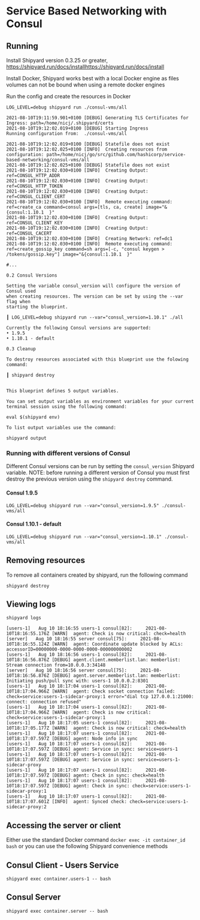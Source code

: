 # Service Based Networking with Consul

## Running

Install Shipyard version 0.3.25 or greater, https://shipyard.run/docs/installhttps://shipyard.run/docs/install  

Install Docker, Shipyard works best with a local Docker engine as files volumes can not be bound when using a remote docker engines  

Run the config and create the resources in Docker

```shell
LOG_LEVEL=debug shipyard run ./consul-vms/all
```

```shell
2021-08-10T19:11:59.901+0100 [DEBUG] Generating TLS Certificates for Ingress: path=/home/nicj/.shipyard/certs
2021-08-10T19:12:02.019+0100 [DEBUG] Starting Ingress
Running configuration from:  ./consul-vms/all

2021-08-10T19:12:02.019+0100 [DEBUG] Statefile does not exist
2021-08-10T19:12:02.025+0100 [INFO]  Creating resources from configuration: path=/home/nicj/go/src/github.com/hashicorp/service-based-networking/consul-vms/all
2021-08-10T19:12:02.025+0100 [DEBUG] Statefile does not exist
2021-08-10T19:12:02.030+0100 [INFO]  Creating Output: ref=CONSUL_HTTP_ADDR
2021-08-10T19:12:02.030+0100 [INFO]  Creating Output: ref=CONSUL_HTTP_TOKEN
2021-08-10T19:12:02.030+0100 [INFO]  Creating Output: ref=CONSUL_CLIENT_CERT
2021-08-10T19:12:02.030+0100 [INFO]  Remote executing command: ref=create_ca command=consul args=[tls, ca, create] image="&{consul:1.10.1  }"
2021-08-10T19:12:02.030+0100 [INFO]  Creating Output: ref=CONSUL_CLIENT_KEY
2021-08-10T19:12:02.030+0100 [INFO]  Creating Output: ref=CONSUL_CACERT
2021-08-10T19:12:02.030+0100 [INFO]  Creating Network: ref=dc1
2021-08-10T19:12:02.030+0100 [INFO]  Remote executing command: ref=create_gossip_key command=sh args=[-c, "consul keygen > /tokens/gossip.key"] image="&{consul:1.10.1  }"

#...

0.2 Consul Versions

Setting the variable consul_version will configure the version of Consul used
when creating resources. The version can be set by using the --var flag when
starting the blueprint.

┃ LOG_LEVEL=debug shipyard run --var="consul_version=1.10.1" ./all

Currently the following Consul versions are supported:
• 1.9.5 
• 1.10.1 - default

0.3 Cleanup

To destroy resources associated with this blueprint use the folowing command:

┃ shipyard destroy


This blueprint defines 5 output variables.

You can set output variables as environment variables for your current terminal session using the following command:

eval $(shipyard env)

To list output variables use the command:

shipyard output
```

### Running with different versions of Consul

Different Consul versions can be run by setting the `consul_version` Shipyard variable. NOTE: before
running a different version of Consul you must first destroy the previous version using the `shipyard destroy` command.

#### Consul 1.9.5

```
LOG_LEVEL=debug shipyard run --var="consul_version=1.9.5" ./consul-vms/all
```

#### Consul 1.10.1 - default

```
LOG_LEVEL=debug shipyard run --var="consul_version=1.10.1" ./consul-vms/all
```

## Removing resources

To remove all containers created by shipyard, run the following command

```
shipyard destroy
```

## Viewing logs

```
shipyard logs
```

```
[users-1]   Aug 10 18:16:55 users-1 consul[82]:     2021-08-10T18:16:55.176Z [WARN]  agent: Check is now critical: check=health
[server]   Aug 10 18:16:55 server consul[75]:     2021-08-10T18:16:55.124Z [WARN]  agent: Coordinate update blocked by ACLs: accessorID=00000000-0000-0000-0000-000000000002
[users-1]   Aug 10 18:16:56 users-1 consul[82]:     2021-08-10T18:16:56.876Z [DEBUG] agent.client.memberlist.lan: memberlist: Stream connection from=10.0.0.3:34148
[server]   Aug 10 18:16:56 server consul[75]:     2021-08-10T18:16:56.876Z [DEBUG] agent.server.memberlist.lan: memberlist: Initiating push/pull sync with: users-1 10.0.0.2:8301
[users-1]   Aug 10 18:17:04 users-1 consul[82]:     2021-08-10T18:17:04.966Z [WARN]  agent: Check socket connection failed: check=service:users-1-sidecar-proxy:1 error="dial tcp 127.0.0.1:21000: connect: connection refused"
[users-1]   Aug 10 18:17:04 users-1 consul[82]:     2021-08-10T18:17:04.966Z [WARN]  agent: Check is now critical: check=service:users-1-sidecar-proxy:1
[users-1]   Aug 10 18:17:05 users-1 consul[82]:     2021-08-10T18:17:05.177Z [WARN]  agent: Check is now critical: check=health
[users-1]   Aug 10 18:17:07 users-1 consul[82]:     2021-08-10T18:17:07.597Z [DEBUG] agent: Node info in sync
[users-1]   Aug 10 18:17:07 users-1 consul[82]:     2021-08-10T18:17:07.597Z [DEBUG] agent: Service in sync: service=users-1
[users-1]   Aug 10 18:17:07 users-1 consul[82]:     2021-08-10T18:17:07.597Z [DEBUG] agent: Service in sync: service=users-1-sidecar-proxy
[users-1]   Aug 10 18:17:07 users-1 consul[82]:     2021-08-10T18:17:07.597Z [DEBUG] agent: Check in sync: check=health
[users-1]   Aug 10 18:17:07 users-1 consul[82]:     2021-08-10T18:17:07.597Z [DEBUG] agent: Check in sync: check=service:users-1-sidecar-proxy:1
[users-1]   Aug 10 18:17:07 users-1 consul[82]:     2021-08-10T18:17:07.601Z [INFO]  agent: Synced check: check=service:users-1-sidecar-proxy:2
```

## Accessing the server or client

Either use the standard Docker command `docker exec -it container_id bash` or you can use the following Shipyard convenience methods

## Consul Client - Users Service
```
shipyard exec container.users-1 -- bash
```

## Consul Server

```
shipyard exec container.server -- bash
```